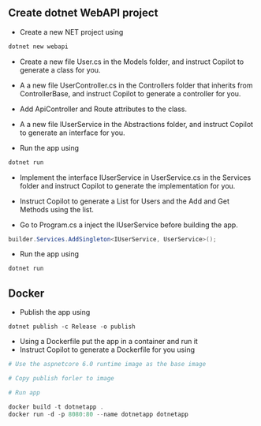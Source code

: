## Create dotnet WebAPI project
- Create a new NET project using 

```  powershell
dotnet new webapi
 ```

- Create a new file User.cs in the Models folder, and instruct Copilot to generate a class for you.

- A a new file UserController.cs in the Controllers folder that inherits from ControllerBase, and instruct Copilot to generate a controller for you.
- Add ApiController and Route attributes to the class.

- A a new file IUserService in the Abstractions folder, and instruct Copilot to generate an interface for you.

- Run the app using

```  powershell
dotnet run
```

- Implement the interface IUserService in UserService.cs in the Services folder and instruct Copilot to generate the implementation for you.
- Instruct Copilot to generate a List for Users and the Add and Get Methods using the list.

- Go to Program.cs a inject the IUserService before building the app.

``` csharp
builder.Services.AddSingleton<IUserService, UserService>();
```

- Run the app using

```  powershell
dotnet run
```

## Docker
- Publish the app using
``` dotnet
dotnet publish -c Release -o publish
```
- Using a Dockerfile put the app in a container and run it
- Instruct Copilot to generate a Dockerfile for you using
``` dockerfile
# Use the aspnetcore 6.0 runtime image as the base image

# Copy publish forler to image

# Run app
```

``` powershell
docker build -t dotnetapp .
docker run -d -p 8080:80 --name dotnetapp dotnetapp
```